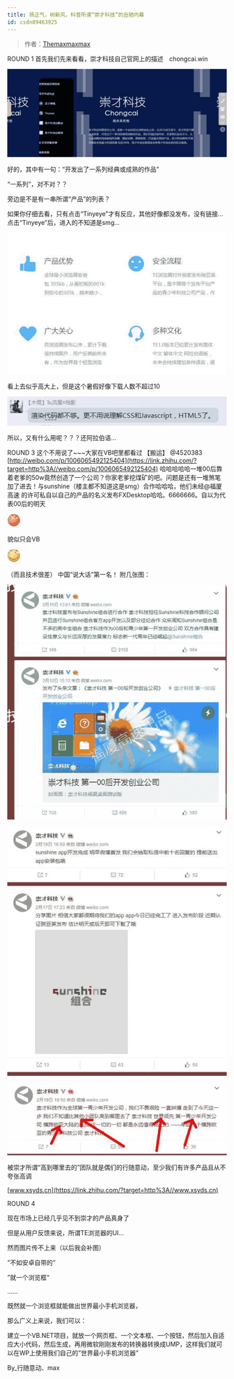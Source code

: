 ```yaml
---
title: 扬正气，树新风，科普所谓“崇才科技”的丑陋内幕
id: csdn89463925
---
```


> 作者：[Themaxmaxmax](https://zhuanlan.zhihu.com/p/33272021)

ROUND 1 首先我们先来看看，崇才科技自己官网上的描述　chongcai.win

![image](../img/530ea87d017e58db8b4ec389b141be2d.png)

好的，其中有一句：“开发出了一系列经典或成熟的作品”

“一系列”，对不对？？

旁边是不是有一串所谓“产品”的列表？

如果你仔细去看，只有点击“Tinyeye”才有反应，其他好像都没发布，没有链接…点击“Tinyeye”后，进入的不知道是smg…

![image](../img/685780ed002ae502da886312d2029eb0.png)

看上去似乎高大上，但是这个暑假好像下载人数不超过10

![image](../img/f5eaeae04704deab455a2c0e8c6139d8.png)

所以，又有什么用呢？？？还阿拉伯语…

ROUND 3 这个不用说了~~~大家在VB吧里都看过 【搬运】 @4520383 [http://weibo.com/p/1006065492125404](https://link.zhihu.com/?target=http%3A//weibo.com/p/1006065492125404) 哈哈哈哈哈一堆00后靠着老爹的50w竟然创造了一个公司？你家老爹挖煤矿的吧。问题是还有一堆煞笔加了进去！与sunshine（楼主都不知道这是smg）合作哈哈哈，他们未经@福厦高速 的许可私自以自己的产品的名义发布FXDesktop哈哈。6666666。自以为代表00后的明天

![image](../img/1a3d3b5da8d8312f8c532c7fcdb5189a.png)

貌似只会VB

![image](../img/13e930ffefafe716ea91699378688daf.png)

（而且技术很差） 中国“说大话”第一名！ 附几张图：

![image](../img/577081b189aa12c5be24f34abdc3a477.png)

![image](../img/be14b55a802149aee902444f272daa13.png)

![image](../img/81b3bbb2ce30c5d5c72c912e5c5bb0b6.png)

被崇才所谓“高到哪里去的”团队就是偶们的行随意动，至少我们有许多产品且从不夸张高调

[www.xsyds.cn](https://link.zhihu.com/?target=http%3A//www.xsyds.cn)

ROUND 4

现在市场上已经几乎见不到崇才的产品真身了

但是从用户反馈来说，所谓TE浏览器的UI…

然而图片传不上来（以后我会补图）

”不如安卓自带的“

”就一个浏览框“

……

既然就一个浏览框就能做出世界最小手机浏览器，

那么广义上来说，我们可以：

建立一个VB.NET项目，就放一个网页框、一个文本框、一个按钮，然后加入自适应大小代码，然后生成，再用微软刚刚发布的转换器转换成UMP，这样我们就可以在WP上使用我们自己的”世界最小手机浏览器”

By_行随意动、max